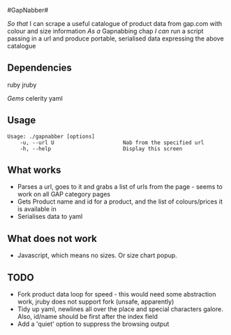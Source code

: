 #GapNabber#


*So that* I can scrape a useful catalogue of product data from gap.com with colour and size information
*As a* Gapnabbing chap
*I can* run a script passing in a url and produce portable, serialised data expressing the above catalogue

## Dependencies ##

ruby
jruby

*Gems*
celerity
yaml

## Usage ##
```
Usage: ./gapnabber [options]
    -u, --url U                      Nab from the specified url
    -h, --help                       Display this screen
```

## What works ##
* Parses a url, goes to it and grabs a list of urls from the page - seems to work on all GAP category pages
* Gets Product name and id for a product, and the list of colours/prices it is available in
* Serialises data to yaml

## What does not work ##
* Javascript, which means no sizes. Or size chart popup.

## TODO
* Fork product data loop for speed - this would need some abstraction work, jruby does not support fork (unsafe, apparently)
* Tidy up yaml, newlines all over the place and special characters galore. Also, id/name should be first after the index field
* Add a 'quiet' option to suppress the browsing output
